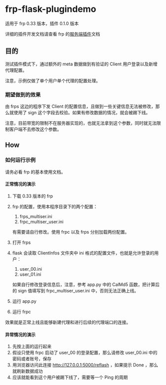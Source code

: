 # frp-flask-plugindemo

适用于 frp 0.33 版本，插件 0.1.0 版本

详细的插件开发文档请查看 frp 的[服务端插件](https://gofrp.org/docs/features/common/server-plugin/)文档

## 目的

测试插件模式下，通过额外的 meta 数据做到有验证的 Client 用户登录以及新增代理配置。

注意，示例仅做了单个用户单个代理的配置处理。

### 期望做到的效果

由 frps 这边的程序下发 Client 的配置信息，且做到一些关键信息无法被修改，那么就使用了 sign 这个字段去校验。如果有修改数据的情况，就会被踢下线。

注意，目前带宽的限制不在服务器实现的，也就无法拿到这个参数，同时就无法限制客户端不去修改这个参数。

## How

### 如何运行示例

请务必看 frp 的基本使用文档。

#### 正常情况的演示

1. 下载 0.33 版本的 frp

2. frp 的配置，使用本程序目录下的两个配置：

   1. frps_multiser.ini
   2. frpc_multiser_user.ini

   有需要请自行修改。使用 frpc 以及 frps 分别加载两份配置。

3. 打开 frps

4. flask 会读取 ClientInfos 文件夹中 ini 格式的配置文件，也就是允许登录的用户：

   1. user_00.ini
   2. user_01.ini

   如果自行修改登录信息后，注意，参考 app.py 中的 CalMd5 函数，把计算后的 sign 值填写到 frpc_multiser_user.ini 中，否则无法正确上线。

5. 运行 app.py

6. 运行 frpc

效果就是正常上线且能够新建代理和进行后续的代理端口的连接。

#### 异常情况的演示

1. 先按上面的运行起来
2. 假设只使用 frpc 启动了 user_00 的登录配置，那么请修改 user_00.ini 中的密码或者账号，保存
3. 用浏览器访问此连接 http://127.0.0.1:5000/reflash ，如果提示 Done ，那么就刷新数据成功
4. 应该就能看到这个用户被踢下线了，需要等一个 Ping 的周期

